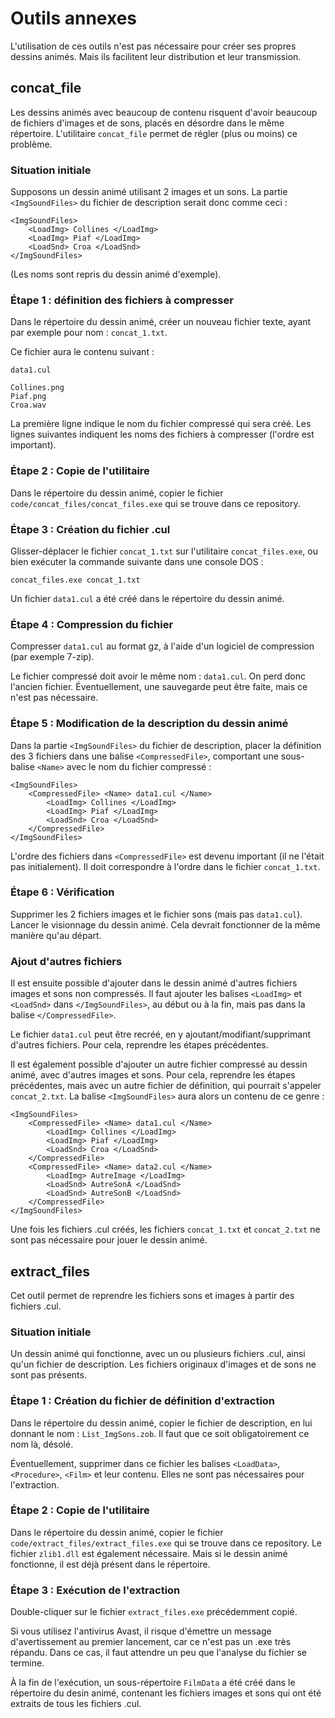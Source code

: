 # Outils annexes

L'utilisation de ces outils n'est pas nécessaire pour créer ses propres dessins animés. Mais ils facilitent leur distribution et leur transmission.


## concat_file

Les dessins animés avec beaucoup de contenu risquent d'avoir beaucoup de fichiers d'images et de sons, placés en désordre dans le même répertoire. L'utilitaire `concat_file` permet de régler (plus ou moins) ce problème.

### Situation initiale

Supposons un dessin animé utilisant 2 images et un sons. La partie `<ImgSoundFiles>` du fichier de description serait donc comme ceci :

    <ImgSoundFiles>
        <LoadImg> Collines </LoadImg>
        <LoadImg> Piaf </LoadImg>
        <LoadSnd> Croa </LoadSnd>
    </ImgSoundFiles>

(Les noms sont repris du dessin animé d'exemple).

### Étape 1 : définition des fichiers à compresser

Dans le répertoire du dessin animé, créer un nouveau fichier texte, ayant par exemple pour nom : `concat_1.txt`.

Ce fichier aura le contenu suivant :

    data1.cul

    Collines.png
    Piaf.png
    Croa.wav

La première ligne indique le nom du fichier compressé qui sera créé. Les lignes suivantes indiquent les noms des fichiers à compresser (l'ordre est important).

### Étape 2 : Copie de l'utilitaire

Dans le répertoire du dessin animé, copier le fichier `code/concat_files/concat_files.exe` qui se trouve dans ce repository.

### Étape 3 : Création du fichier .cul

Glisser-déplacer le fichier `concat_1.txt` sur l'utilitaire `concat_files.exe`, ou bien exécuter la commande suivante dans une console DOS :

    concat_files.exe concat_1.txt

Un fichier `data1.cul` a été créé dans le répertoire du dessin animé.

### Étape 4 : Compression du fichier

Compresser `data1.cul` au format gz, à l'aide d'un logiciel de compression (par exemple 7-zip).

Le fichier compressé doit avoir le même nom : `data1.cul`. On perd donc l'ancien fichier. Éventuellement, une sauvegarde peut être faite, mais ce n'est pas nécessaire.

### Étape 5 : Modification de la description du dessin animé

Dans la partie `<ImgSoundFiles>` du fichier de description, placer la définition des 3 fichiers dans une balise `<CompressedFile>`, comportant une sous-balise `<Name>` avec le nom du fichier compressé :

    <ImgSoundFiles>
        <CompressedFile> <Name> data1.cul </Name>
            <LoadImg> Collines </LoadImg>
            <LoadImg> Piaf </LoadImg>
            <LoadSnd> Croa </LoadSnd>
        </CompressedFile>
    </ImgSoundFiles>

L'ordre des fichiers dans `<CompressedFile>` est devenu important (il ne l'était pas initialement). Il doit correspondre à l'ordre dans le fichier `concat_1.txt`.

### Étape 6 : Vérification

Supprimer les 2 fichiers images et le fichier sons (mais pas `data1.cul`). Lancer le visionnage du dessin animé. Cela devrait fonctionner de la même manière qu'au départ.

### Ajout d'autres fichiers

Il est ensuite possible d'ajouter dans le dessin animé d'autres fichiers images et sons non compressés. Il faut ajouter les balises `<LoadImg>` et `<LoadSnd>` dans `</ImgSoundFiles>`, au début ou à la fin, mais pas dans la balise `</CompressedFile>`.

Le fichier `data1.cul` peut être recréé, en y ajoutant/modifiant/supprimant d'autres fichiers. Pour cela, reprendre les étapes précédentes.

Il est également possible d'ajouter un autre fichier compressé au dessin animé, avec d'autres images et sons. Pour cela, reprendre les étapes précédentes, mais avec un autre fichier de définition, qui pourrait s'appeler `concat_2.txt`. La balise `<ImgSoundFiles>` aura alors un contenu de ce genre :

    <ImgSoundFiles>
        <CompressedFile> <Name> data1.cul </Name>
            <LoadImg> Collines </LoadImg>
            <LoadImg> Piaf </LoadImg>
            <LoadSnd> Croa </LoadSnd>
        </CompressedFile>
        <CompressedFile> <Name> data2.cul </Name>
            <LoadImg> AutreImage </LoadImg>
            <LoadSnd> AutreSonA </LoadSnd>
            <LoadSnd> AutreSonB </LoadSnd>
        </CompressedFile>
    </ImgSoundFiles>

Une fois les fichiers .cul créés, les fichiers `concat_1.txt` et `concat_2.txt` ne sont pas nécessaire pour jouer le dessin animé.


## extract_files

Cet outil permet de reprendre les fichiers sons et images à partir des fichiers .cul.

### Situation initiale

Un dessin animé qui fonctionne, avec un ou plusieurs fichiers .cul, ainsi qu'un fichier de description. Les fichiers originaux d'images et de sons ne sont pas présents.

### Étape 1 : Création du fichier de définition d'extraction

Dans le répertoire du dessin animé, copier le fichier de description, en lui donnant le nom : `List_ImgSons.zob`. Il faut que ce soit obligatoirement ce nom là, désolé.

Éventuellement, supprimer dans ce fichier les balises `<LoadData>`, `<Procedure>`, `<Film>` et leur contenu. Elles ne sont pas nécessaires pour l'extraction.

### Étape 2 : Copie de l'utilitaire

Dans le répertoire du dessin animé, copier le fichier `code/extract_files/extract_files.exe` qui se trouve dans ce repository. Le fichier `zlib1.dll` est également nécessaire. Mais si le dessin animé fonctionne, il est déjà présent dans le répertoire.

### Étape 3 : Exécution de l'extraction

Double-cliquer sur le fichier `extract_files.exe` précédemment copié.

Si vous utilisez l'antivirus Avast, il risque d'émettre un message d'avertissement au premier lancement, car ce n'est pas un .exe très répandu. Dans ce cas, il faut attendre un peu que l'analyse du fichier se termine.

À la fin de l'exécution, un sous-répertoire `FilmData` a été créé dans le répertoire du desin animé, contenant les fichiers images et sons qui ont été extraits de tous les fichiers .cul.

